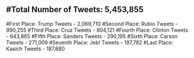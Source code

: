#Total Number of Tweets: 5,453,855 
---
#First Place: Trump Tweets - 2,069,710
#Second Place: Rubio Tweets - 990,255
#Third Place: Cruz Tweets - 804,121
#Fourth Place: Clinton Tweets - 643,865
#Fifth Place: Sanders Tweets - 290,195
#Sixth Place: Carson Tweets - 271,009
#Seventh Place: Jeb! Tweets - 197,782
#Last Place: Kasich Tweets - 187,880
